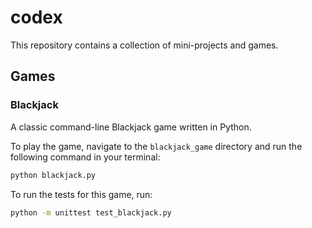 # codex

This repository contains a collection of mini-projects and games.

## Games

### Blackjack

A classic command-line Blackjack game written in Python.

To play the game, navigate to the `blackjack_game` directory and run the following command in your terminal:
```bash
python blackjack.py
```
To run the tests for this game, run:
```bash
python -m unittest test_blackjack.py
```
